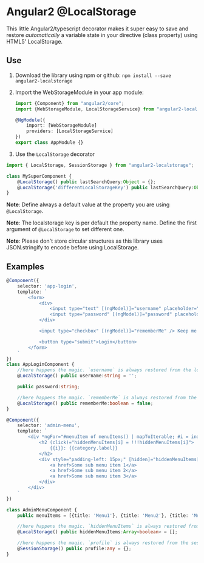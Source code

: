 # Angular2 @LocalStorage

This little Angular2/typescript decorator makes it super easy to save and restore *automatically* a variable state in your
directive (class property) using HTML5' LocalStorage.

## Use

1. Download the library using npm or github: `npm install --save angular2-localstorage`
2. Import the WebStorageModule in your app module:

    ```typescript
    import {Component} from "angular2/core";
    import {WebStorageModule, LocalStorageService} from "angular2-localstorage";

    @NgModule({
        import: [WebStorageModule]
        providers: [LocalStorageService]
    })
    export class AppModule {}
    ```


3. Use the `LocalStorage` decorator
```typescript
import { LocalStorage, SessionStorage } from "angular2-localstorage";

class MySuperComponent {
    @LocalStorage() public lastSearchQuery:Object = {};
    @LocalStorage('differentLocalStorageKey') public lastSearchQuery:Object = {};
}
```

**Note**: Define always a default value at the property you are using `@LocalStorage`.

**Note**: The localstorage key is per default the property name. Define the first argument of `@LocalStorage` to set different one.

**Note**: Please don't store circular structures as this library uses JSON.stringify to encode before using LocalStorage.

## Examples

```typescript
@Component({
    selector: 'app-login',
    template: `
        <form>
            <div>
                <input type="text" [(ngModel)]="username" placeholder="Username" />
                <input type="password" [(ngModel)]="password" placeholder="Password" />
            </div>

            <input type="checkbox" [(ngModel)]="rememberMe" /> Keep me logged in

            <button type="submit">Login</button>
        </form>
    `
})
class AppLoginComponent {
    //here happens the magic. `username` is always restored from the localstorage when you reload the site
    @LocalStorage() public username:string = '';

    public password:string;

    //here happens the magic. `rememberMe` is always restored from the localstorage when you reload the site
    @LocalStorage() public rememberMe:boolean = false;
}
```


```typescript
@Component({
    selector: 'admin-menu',
    template: `
        <div *ngFor="#menuItem of menuItems() | mapToIterable; #i = index">
            <h2 (click)="hiddenMenuItems[i] = !!!hiddenMenuItems[i]">
                {{i}}: {{category.label}}
            </h2>
            <div style="padding-left: 15px;" [hidden]="hiddenMenuItems[i]">
                <a href>Some sub menu item 1</a>
                <a href>Some sub menu item 2</a>
                <a href>Some sub menu item 3</a>
            </div>
        </div>
    `
})

class AdminMenuComponent {
    public menuItems = [{title: 'Menu1'}, {title: 'Menu2'}, {title: 'Menu3'}];

    //here happens the magic. `hiddenMenuItems` is always restored from the localstorage when you reload the site
    @LocalStorage() public hiddenMenuItems:Array<boolean> = [];

    //here happens the magic. `profile` is always restored from the sessionStorage when you reload the site from the current tab/browser. This is perfect for more sensitive information that shouldn't stay once the user closes the browser.
    @SessionStorage() public profile:any = {};
}
```
